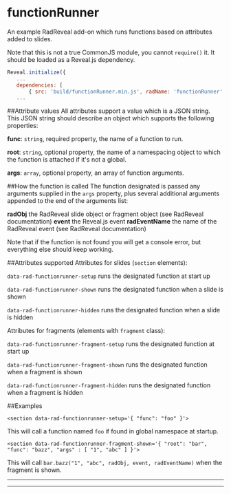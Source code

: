 # functionRunner

An example RadReveal add-on which runs functions based on attributes added to slides.  

Note that this is not a true CommonJS module, you cannot `require()` it.  It should be loaded as a Reveal.js dependency.

```javascript
Reveal.initialize({
   ...
   dependencies: [
       { src: 'build/functionRunner.min.js', radName: 'functionRunner' }
   ...
```

##Attribute values
All attributes support a value which is a JSON string.  This JSON string should describe an object which supports the following properties:

**func**: `string`, required property, the name of a function to run.

**root**: `string`, optional property, the name of a namespacing object to which the function is attached if it's not a global.

**args**: `array`, optional property, an array of function arguments.

##How the function is called
The function designated is passed any arguments supplied in the `args` property, plus several additional arguments appended to the end of the arguments list:

**radObj** the RadReveal slide object or fragment object (see RadReveal documentation)
**event** the Reveal.js event
**radEventName** the name of the RadReveal event (see RadReveal documentation)

Note that if the function is not found you will get a console error, but everything else should keep working.

##Attributes supported
Attributes for slides (`section` elements):

`data-rad-functionrunner-setup` runs the designated function at start up

`data-rad-functionrunner-shown` runs the designated function when a slide is shown

`data-rad-functionrunner-hidden` runs the designated function when a slide is hidden


Attributes for fragments (elements with `fragment` class):

`data-rad-functionrunner-fragment-setup` runs the designated function at start up

`data-rad-functionrunner-fragment-shown` runs the designated function when a fragment is shown

`data-rad-functionrunner-fragment-hidden` runs the designated function when a fragment is hidden


##Examples

`<section data-rad-functionrunner-setup='{ "func": "foo" }'>`

This will call a function named `foo` if found in global namespace at startup.


`<section data-rad-functionrunner-fragment-shown='{ "root": "bar", "func": "bazz", "args" : [ "1", "abc" ] }'>`

This will call `bar.bazz("1", "abc", radObj, event, radEventName)` when the fragment is shown.



* * *


* * *










